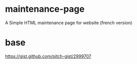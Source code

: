 # maintenance-page
A Simple HTML maintenance page for website (french version)

# base
https://gist.github.com/pitch-gist/2999707

